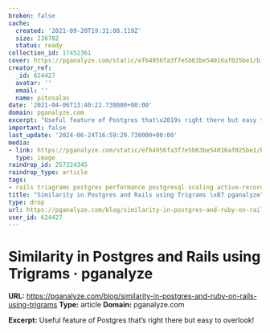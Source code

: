 ```yaml
---
broken: false
cache:
  created: '2021-09-20T19:31:08.119Z'
  size: 136782
  status: ready
collection_id: 17452361
cover: https://pganalyze.com/static/ef64956fa3f7e5b63be54016af025be1/b1395/similarity_in_postgres_and_ruby_on_rails_using_trigrams_pganalyze.jpg
creator_ref:
  _id: 624427
  avatar: ''
  email: ''
  name: pitosalas
date: '2021-04-06T13:40:22.738000+00:00'
domain: pganalyze.com
excerpt: "Useful feature of Postgres that\u2019s right there but easy to overlook!"
important: false
last_update: '2024-06-24T16:59:29.738000+00:00'
media:
- link: https://pganalyze.com/static/ef64956fa3f7e5b63be54016af025be1/b1395/similarity_in_postgres_and_ruby_on_rails_using_trigrams_pganalyze.jpg
  type: image
raindrop_id: 257324345
raindrop_type: article
tags:
- rails triagrams postgres performance postgresql scaling active-record
title: "Similarity in Postgres and Rails using Trigrams \xB7 pganalyze"
type: drop
url: https://pganalyze.com/blog/similarity-in-postgres-and-ruby-on-rails-using-trigrams
user_id: 624427
---
```


# Similarity in Postgres and Rails using Trigrams · pganalyze

**URL:** https://pganalyze.com/blog/similarity-in-postgres-and-ruby-on-rails-using-trigrams
**Type:** article
**Domain:** pganalyze.com

**Excerpt:** Useful feature of Postgres that’s right there but easy to overlook!
